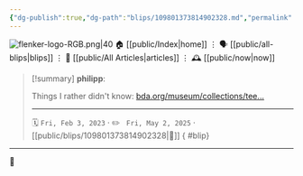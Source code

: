 ```yaml
---
{"dg-publish":true,"dg-path":"blips/109801373814902328.md","permalink":"/blips/109801373814902328/","title":"philipp on mastodon @ 2023-02-03"}
---
```



<div class="transclusion internal-embed is-loaded"><div class="markdown-embed">




![flenker-logo-RGB.png|40](/img/user/attachments/flenker-logo-RGB.png)
🏠 [[public/Index\|home]]  ⋮ 🗣️ [[public/all-blips\|blips]] ⋮  📝 [[public/All Articles\|articles]]  ⋮ 🕰️ [[public/now\|now]]


</div></div>


> [!summary] **philipp**:
>
> Things I rather didn't know: [bda.org/museum/collections/tee…](https://bda.org/museum/collections/teeth-and-dentures/waterloo-teeth)
> - - -
>
> 🗓️ <code>Fri, Feb 3, 2023</code>  · ✏️ <code> Fri, May 2, 2025</code>  · [[public/blips/109801373814902328\|🔗]]
{ #blip}


- - -

 👾
